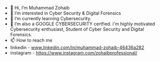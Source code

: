 - 👋 Hi, I’m Muhammad Zohaib
- 👀 I’m interested in Cyber Security & Digital Forensics 
- 🌱 I’m currently learning Cybersecurity.
- 💞️ I’m also a GOOGLE CYBERSECURITY certfied. i'm highly motivated Cybersecurity enthusiast, Student of Cyber Security and Digital Forensics. 
- 📫 How to reach me
- linkedin - www.linkedin.com/in/muhammad-zohaib-46436a282
- instagram - https://www.instagram.com/zohaibprofessional/

<!---
zohaibjaved-zj/zohaibjaved-zj is a ✨ special ✨ repository because its `README.md` (this file) appears on your GitHub profile.
You can click the Preview link to take a look at your changes.
--->
